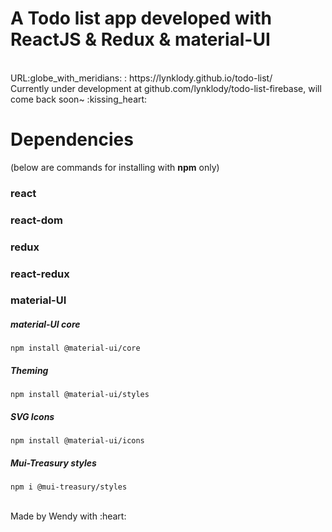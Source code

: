 <h1>A Todo list app developed with ReactJS & Redux & material-UI</h1>
<br/>
URL:globe_with_meridians: : https://lynklody.github.io/todo-list/ 
<br/> 
Currently under development at github.com/lynklody/todo-list-firebase, will come back soon~ :kissing_heart:


<h1>Dependencies</h1>
(below are commands for installing with <b>npm</b> only)

<h3>react</h3>
<h3>react-dom</h3>
<h3>redux</h3>
<h3>react-redux</h3>

<h3>material-UI</h3>
<h5>material-UI core</h5>

    npm install @material-ui/core

<h5>Theming</h5>

    npm install @material-ui/styles

<h5>SVG Icons</h5>

    npm install @material-ui/icons
    
<h5>Mui-Treasury styles</h5>

    npm i @mui-treasury/styles

<br/>
Made by Wendy with :heart:
